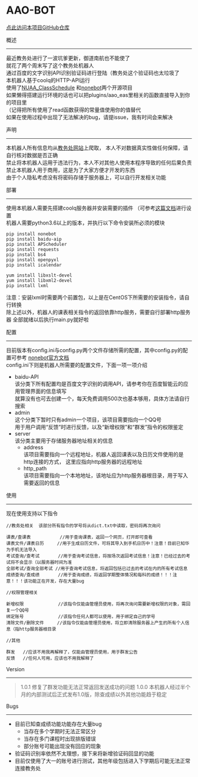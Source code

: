 AAO-BOT
=======
[点此访问本项目GitHub仓库](https://github.com/abc55660745/AAO-BOT)  

概述
___
最近教务处进行了一波坑爹更新，御道南航也不能使了  
就花了两个周末写了这个教务处机器人  
通过百度的文字识别API识别验证码进行登陆（教务处这个验证码也太垃圾了  
本机器人基于coolq的HTTP-API运行  
使用了[NUAA_ClassSchedule](https://miaotony.github.io/NUAA_ClassSchedule/)
和[nonebot](https://github.com/richardchien/nonebot)两个开源项目  
如果懒得搭建运行环境的话也可以把plugins/aao_eas里相关的函数直接导入到你的项目里  
（记得把所有使用了read函数获得的常量值使用你的值替代  
如果在使用过程中出现了无法解决的bug，请提issue，我有时间会来解决

声明
___
本机器人所有信息均从[教务处网站](http://aao-eas.nuaa.edu.cn)上爬取，
本人不对数据真实性做任何保障，请自行核对数据是否正确  
禁止将本机器人运用于违法行为，本人不对其他人使用本程序导致的任何后果负责  
禁止本机器人用于商用，这是为了大家方便才开发的东西  
由于个人隐私考虑没有将密码存储于服务器上，可以自行开发相关功能

部署
____
使用本机器人需要先搭建coolq服务器并安装需要的插件
（可参考[这篇文档](https://cqhttp.cc/docs/4.12/#/)进行设置  
机器人需要python3.6以上的版本，并执行以下命令安装所必须的模块
```shell script
pip install nonebot
pip install baidu-aip
pip install APScheduler
pip install requests
pip install bs4
pip install openpyxl
pip install icalendar

yum install libxslt-devel
yum install libxml2-devel
pip install lxml
```
注意：安装lxml时需要两个前置包，以上是在CentOS下所需要的安装指令，请自行转换  
除上述以外，机器人的课表相关指令的返回依靠http服务，需要自行部署http服务器
全部就绪以后执行main.py就好啦

配置
____
目前版本有config.ini与config.py两个文件存储所需的配置，其中config.py的配置可参考
[nonebot官方文档](https://nonebot.cqp.moe/guide/basic-configuration.html)  
config.ini下则是机器人所需要的配置文件，下面一项一项介绍
- baidu-API  
    该分类下所有配置均是百度文字识别的调用API，请参考你在百度智能云的应用管理界面的信息填写  
    就算没有也可去创建一个，每天免费调用500次也基本够用，具体方法请自行搜索
- admin  
    这个分类下暂时只有admin一个项目，该项目需要指向一个QQ号  
    用于用户调用“反馈”时进行反馈，以及“新增权限”和“群发”指令的权限鉴定
- server  
    该分类主要用于存储服务器地址相关的信息
    - address  
        该项目需要指向一个远程地址，机器人返回课表以及日历文件使用的是http连接的方式，
        这里应指向http服务器的远程地址  
    - http_path  
        该项目需要指向一个本地地址，该地址应为http服务器根目录，用于写入需要返回的信息

使用
____
现在使用支持以下指令  
```
//教务处相关  该部分所有指令的学号将从dict.txt中读取，密码将再次询问

课表/查课表           //用于查询课表，返回一个网页，打开即可查看
课表文件/课表日历     //用于生成日历文件，可将其导入到手机日历中！注意！目前已知华为手机无法导入
考试查询/查考试       //用于查询考试信息，将按场次返回考试信息！注意！已经过去的考试将不会显示（以服务器时间为准
全部考试/查询全部考试 //用于查询考试信息，将返回包括已过去的考试在内的所有考试信息
成绩查询/查成绩       //用于查询成绩，将返回学期整体情况和每科的成绩！！！注意！！！该功能正在开发，存在大量bug

//权限管理相关

新增权限             //该指令仅能由管理员使用，将再次询问需要新增权限的对象，需回复一个QQ号
绑定账号             //该指令任何人都可以使用，用于绑定自己的学号
清除文件/删除文件     //该指令仅能由管理员使用，将立即清除服务器上产生的所有个人信息（指http服务器根目录

//其他

群发   //应该不用我再解释了，仅能由管理员使用，用于群发公告
反馈   //任何人可用，应该也不用我解释了
```

Version
_______
>1.0.1 修复了群发功能无法正常返回发送成功的问题
>1.0.0 本机器人经过半个月的内部测试后正式发布1.0版，除查成绩以外其他功能趋于稳定

Bugs
____
- 目前已知查成绩功能功能存在大量bug
  - 当存在多个学期时无法正常区分
  - 当存在多门课程时出现排版错误
  - 部分账号可能出现没有回应的现象
 - 验证码识别率依然不太理想，接下来将新增验证码回显的功能
 - 目前仅使用了大一的账号进行测试，其他年级包括进入下学期后可能无法正常连接教务处
